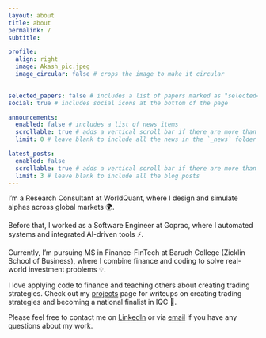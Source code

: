 ```yaml
---
layout: about
title: about
permalink: /
subtitle: 

profile:
  align: right
  image: Akash_pic.jpeg
  image_circular: false # crops the image to make it circular
  

selected_papers: false # includes a list of papers marked as "selected={true}"
social: true # includes social icons at the bottom of the page

announcements:
  enabled: false # includes a list of news items
  scrollable: true # adds a vertical scroll bar if there are more than 3 news items
  limit: 0 # leave blank to include all the news in the `_news` folder

latest_posts:
  enabled: false
  scrollable: true # adds a vertical scroll bar if there are more than 3 new posts items
  limit: 3 # leave blank to include all the blog posts
---
```


I’m a Research Consultant at WorldQuant, where I design and simulate alphas across global markets 🌍.

Before that, I worked as a Software Engineer at Goprac, where I automated systems and integrated AI-driven tools ⚡.

Currently, I’m pursuing  MS in Finance-FinTech at Baruch College (Zicklin School of Business), where I combine finance and coding to solve real-world investment problems 💡.

I love applying code to finance and teaching others about creating trading strategies. Check out my [projects](/ai-folio/projects/) page for writeups on creating trading strategies and becoming a national finalist in IQC 🚀.

Please feel free to contact me on [LinkedIn](https://www.linkedin.com/in/karmakarakash659/) or via [email](mailto:glazar.karmakarakash659@gmail.com) if you have any questions about my work.


<!--  [Font Awesome icons](https://fontawesome.com/)  [Academicons](https://jpswalsh.github.io/academicons/) -->
